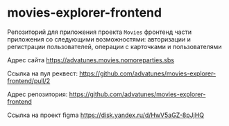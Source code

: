 # movies-explorer-frontend
Репозиторий для приложения проекта `Movies` фронтенд части приложения со следующими возможностями: авторизации и регистрации пользователей, операции с карточками и пользователями

Адрес сайта https://advatunes.movies.nomoreparties.sbs

Ссылка на пул реквест: https://github.com/advatunes/movies-explorer-frontend/pull/2

Адрес репозитория: https://github.com/advatunes/movies-explorer-frontend

Ссылка на проект figma https://disk.yandex.ru/d/HwV5aGZ-8pJjHQ

